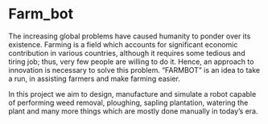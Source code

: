 # Farm_bot
The increasing global problems have caused humanity to ponder over its existence. Farming is a field which accounts for significant economic contribution in various countries, although it requires some tedious and tiring job; thus, very few people are willing to do it. Hence, an approach to innovation is necessary to solve this problem. “FARMBOT” is an idea to take a run, in assisting farmers and make farming easier.

In this project we aim to design, manufacture and simulate a robot capable of performing weed removal,
ploughing, sapling plantation, watering the plant and many more things which are mostly done manually in
today’s era.
